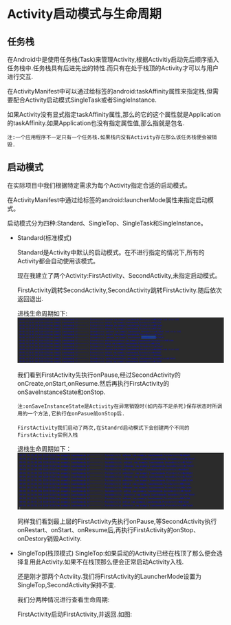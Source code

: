 
# Activity启动模式与生命周期 #
## 任务栈 ##
 在Android中是使用任务栈(Task)来管理Activity,根据Activitiy启动先后顺序插入任务栈中.任务栈具有后进先出的特性.而只有在处于栈顶的Activity才可以与用户进行交互.
 
 在ActivityManifest中可以通过给<activity>标签的android:taskAffinity属性来指定栈,但需要配合Activity启动模式SingleTask或者SingleInstance.
 
 如果Activity没有显式指定taskAffinity属性,那么的它的这个属性就是Application的taskAffinity.如果Application也没有指定属性值,那么指就是包名.
 
    注:一个应用程序不一定只有一个任务栈.如果栈内没有Activity存在那么该任务栈便会被销毁.
    
 ## 启动模式 ##

 在实际项目中我们根据特定需求为每个Activity指定合适的启动模式。
 
 在ActivityManifest中通过给<activity>标签的android:launcherMode属性来指定启动模式。
     
 启动模式分为四种:Standard、SingleTop、SingleTask和SingleInstance。

* Standard(标准模式)

  Standard是Activity中默认的启动模式。在不进行指定的情况下,所有的Activity都会自动使用该模式。
  
  现在我建立了两个Activity:FirstActivity、SecondActivity,未指定启动模式。
   
  FirstActivity跳转SecondActivity,SecondActivity跳转FirstActivity.随后依次返回退出.
  
  进栈生命周期如下: ![standard启动生命周期](https://raw.githubusercontent.com/qinf1996/record/master/standrd%E5%90%AF%E5%8A%A8%E7%94%9F%E5%91%BD%E5%91%A8%E6%9C%9F.png)
  
  我们看到FirstActivity先执行onPause,经过SecondActivity的onCreate,onStart,onResume.然后再执行FirstActivity的onSaveInstanceState和onStop.
  
      注:onSaveInstanceState是Activity在异常销毁时(如内存不足杀死)保存状态时所调用的一个方法,它执行在onPasue前onStop后.
      
      FirstActivity我们启动了两次,在Standrd启动模式下会创建两个不同的FirstActivity实例入栈
      
  退栈生命周期如下：![standard退出生命周期](https://raw.githubusercontent.com/qinf1996/record/master/standrd%E9%80%80%E5%87%BA%E7%94%9F%E5%91%BD%E5%91%A8%E6%9C%9F.png)
  
  同样我们看到最上层的FirstActivity先执行onPause,等SecondActivity执行onRestart、onStart、onResume后,再执行FirstActivity的onStop、onDestory销毁Activity.
  
* SingleTop(栈顶模式)
  SingleTop:如果启动的Activity已经在栈顶了那么便会选择复用此Activity.如果不在栈顶那么便会正常启动Activity入栈.
  
  还是刚才那两个Actviity.我们将FirstActivity的LauncherMode设置为SingleTop,SecondActivity保持不变.
  
  我们分两种情况进行查看生命周期:
    
    FirstActivity启动FirstActivity,并返回.如图:
    
